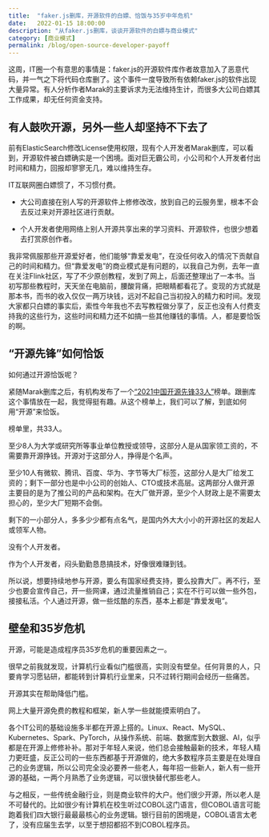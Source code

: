 ```yaml
---
title:  "faker.js删库，开源软件的白嫖、恰饭与35岁中年危机"
date:   2022-01-15 18:00:00 
description: "从faker.js删库，谈谈开源软件的白嫖与商业模式"
category: [商业模式]
permalink: /blog/open-source-developer-payoff
---
```


这周，IT圈一个有意思的事情是：faker.js的开源软件库作者故意加入了恶意代码，并一气之下将代码仓库删了。这个事件一度导致所有依赖faker.js的软件出现大量异常。有人分析作者Marak的主要诉求为无法维持生计，而很多大公司白嫖其工作成果，却无任何资金支持。

## 有人鼓吹开源，另外一些人却坚持不下去了

前有ElasticSearch修改License使用权限，现有个人开发者Marak删库，可以看到，开源软件被白嫖确实是一个困境。面对巨无霸公司，小公司和个人开发者付出时间和精力，回报却寥寥无几，难以维持生存。

IT互联网圈白嫖惯了，不习惯付费。

* 大公司直接在别人写的开源软件上修修改改，放到自己的云服务里，根本不会去反过来对开源社区进行贡献。

* 个人开发者使用网络上别人开源共享出来的学习资料、开源软件，也很少想着去打赏原创作者。

我非常佩服那些开源爱好者，他们能够“靠爱发电”，在没任何收入的情况下贡献自己的时间和精力。但“靠爱发电”的商业模式是有问题的，以我自己为例，去年一直在关注Flink社区，写了不少原创教程，发到了网上，后面还整理出了一本书。当初写那些教程时，天天坐在电脑前，腰酸背痛，把眼睛都看花了。变现的方式就是那本书，而书的收入仅仅一两万块钱，远对不起自己当初投入的精力和时间。发现大家都只白嫖的事实后，索性今年我也不去写教程做分享了，反正也没有人付费支持我的这些行为，这些时间和精力还不如搞一些其他赚钱的事情。人，都是要恰饭的啊。

## “开源先锋”如何恰饭

如何通过开源恰饭呢？

紧随Marak删库之后，有机构发布了一个[“2021中国开源先锋33人”](https://segmentfault.com/a/1190000041270720)榜单。跟删库这个事情放在一起，我觉得挺有趣。从这个榜单上，我们可以了解，到底如何用“开源”来恰饭。

榜单里，共33人。

至少8人为大学或研究所等事业单位教授或领导，这部分人是从国家领工资的，不需要靠开源挣钱。开源对于这部分人，挣得是个名声。

至少10人有微软、腾讯、百度、华为、字节等大厂标签，这部分人是大厂给发工资的；剩下一部分也是中小公司的创始人、CTO或技术高层。这两部分人做开源主要目的是为了推公司的产品和架构。在大厂做开源，至少个人财政上是不需要太担心的，至少大厂短期不会倒。

剩下的一小部分人，多多少少都有点名气，是国内外大大小小的开源社区的发起人或领军人物。

没有个人开发者。

作为个人开发者，闷头勤勤恳恳搞技术，好像很难赚到钱。

所以说，想要持续地参与开源，要么有国家经费支持，要么投靠大厂。再不行，至少也要会宣传自己，开一些网课，通过流量推销自己；实在不行可以做一些外包，接接私活。个人通过开源，做一些炫酷的东西，基本上都是“靠爱发电”。

## 壁垒和35岁危机

开源，可能是造成程序员35岁危机的重要因素之一。

很早之前我就发现，计算机行业看似门槛很高，实则没有壁垒。任何背景的人，只要肯学习愿钻研，都能转到计算机行业里来，只不过转行期间会经历一些痛苦。

开源其实在帮助降低门槛。

网上大量开源免费的教程和框架，新人学一些就能摸索明白了。

各个IT公司的基础设施多半都在开源上搭的。Linux、React、MySQL、Kubernetes、Spark、PyTorch，从操作系统、前端、数据库到大数据、AI，似乎都是在开源上修修补补。那对于年轻人来说，他们总会接触最新的技术，年轻人精力更旺盛，反正公司的一些东西都基于开源做的，绝大多数程序员主要是在处理自己的业务逻辑，所以公司完全没必要养一些老人，每年招一些新人，新人有一些开源的基础，一两个月熟悉了业务逻辑，可以很快替代那些老人。

与之相反，一些传统金融行业，则是商业软件的大户。他们很少开源，所以老人是不可替代的。比如很少有计算机在校生听过COBOL这门语言，但COBOL语言可能跑着我们四大银行最最最核心的业务逻辑。银行目前的困境是，COBOL语言太老了，没有应届生去学，以至于想招都招不到COBOL程序员。

